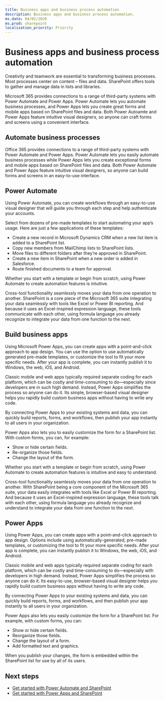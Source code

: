 ```yaml
---
title: Business apps and business process automation
description: Business apps and business process automation.
ms.date: 04/02/2020
ms.prod: sharepoint
localization_priority: Priority
---
```


# Business apps and business process automation
Creativity and teamwork are essential to transforming business processes. Most processes center on content – files and data. SharePoint offers tools to gather and manage data in lists and libraries.  


Microsoft 365 provides connections to a range of third-party systems with Power Automate and Power Apps. Power Automate lets you automate business processes, and Power Apps lets you create great forms and mobile apps based on SharePoint files and data. Both Power Autoamte and Power Apps feature intuitive visual designers, so anyone can craft forms and screens using a convenient interface.

## Automate business processes
Office 365 provides connections to a range of third-party systems with Power Automate and Power Apps. Power Automate lets you easily automate business processes while Power Apps lets you create exceptional forms and mobile apps based on SharePoint files and data. Both Power Automate and Power Apps feature intuitive visual designers, so anyone can build forms and screens in an easy-to-use interface.

## Power Automate
Using Power Automate, you can create workflows through an easy-to-use visual designer that will guide you through each step and help authenticate your accounts.

Select from dozens of pre-made templates to start automating your app’s usage. Here are just a few applications of these templates:

* Create a new record in Microsoft Dynamics CRM when a new list item is added to a SharePoint list.
* Copy new members from MailChimp lists to SharePoint lists.
* Move files to different folders after they’re approved in SharePoint.
* Create a new item in SharePoint when a new order is added in Salesforce.
* Route finished documents to a team for approval.


Whether you start with a template or begin from scratch, using Power Automate to create automation features is intuitive.

Cross-tool functionality seamlessly moves your data from one operation to another. SharePoint is a core piece of the Microsoft 365 suite integrating your data seamlessly with tools like Excel or Power BI reporting. And because it uses an Excel-inspired expression language, these tools communicate with each other, using formula language you already recognize to integrate your data from one function to the next.

## Build business apps
Using Microsoft Power Apps, you can create apps with a point-and-click approach to app design. You can use the option to use automatically generated pre-made templates, or customize the tool to fit your more specific needs. After your app is complete, you can instantly publish it to Windows, the web, iOS, and Android.  

Classic mobile and web apps typically required separate coding for each platform, which can be costly and time-consuming to do—especially since developers are in such high demand. Instead, Power Apps simplifies the process so anyone can do it. Its simple, browser-based visual designer helps you rapidly build custom business apps without having to write any code.

By connecting Power Apps to your existing systems and data, you can quickly build reports, forms, and workflows, then publish your app instantly to all users in your organization.

Power Apps also lets you to easily customize the form for a SharePoint list. With custom forms, you can, for example:

* Show or hide certain fields.
* Re-organize those fields.
* Change the layout of the form.

Whether you start with a template or begin from scratch, using Power Automate to create automation features is intuitive and easy to understand.

Cross-tool functionality seamlessly moves your data from one operation to another. With SharePoint being a core component of the Microsoft 365 suite, your data easily integrates with tools like Excel or Power BI reporting. And because it uses an Excel-inspired expression language, these tools talk with each other, using formula language you already recognize and understand to integrate your data from one function to the next.

## Power Apps
Using Power Apps, you can create apps with a point-and-click approach to app design. Options include using automatically-generated, pre-made templates, or customizing the tool to fit your more specific needs. After your app is complete, you can instantly publish it to Windows, the web, iOS, and Android.  

Classic mobile and web apps typically required separate coding for each platform, which can be costly and time-consuming to do—especially with developers in high demand. Instead, Power Apps simplifies the process so anyone can do it. Its easy-to-use, browser-based visual designer helps you rapidly build custom business apps without having to write any code.

By connecting Power Apps to your existing systems and data, you can quickly build reports, forms, and workflows, and then publish your app instantly to all users in your organization.

Power Apps also lets you easily customize the form for a SharePoint list. For example, with custom forms, you can:

* Show or hide certain fields.
* Reorganize those fields.
* Change the layout of a form.
* Add formatted text and graphics.

When you publish your changes, the form is embedded within the SharePoint list for use by all of its users.

## Next steps
* [Get started with Power Automate and SharePoint](./power-automate/get-started/create-your-first-flow.md)
* [Get started with Power Apps and SharePoint](https://docs.microsoft.com/en-us/powerapps/maker/canvas-apps/customize-list-form)
